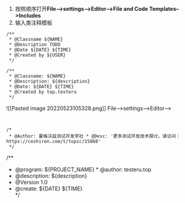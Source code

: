 1.  按照顺序打开**File–>settings–>Editor–>File and Code Templates–>Includes**
2.  输入类注释模板


```
/**
 * @Classname ${NAME}
 * @Description TODO
 * @Date ${DATE} ${TIME}
 * @Created by ${USER}
 */
```





```
/**  
 * @Classname: ${NAME}  
 * @Description: ${description}  
 * @Date: ${DATE} ${TIME}  
 * @Created by top.testeru  
 */
```



![[Pasted image 20220523105328.png]]
File–>settings–>Editor–>
```


/*    
 * @Author: 霍格沃兹测试开发学社 * @Desc: '更多测试开发技术探讨，请访问：https://ceshiren.com/t/topic/15860'   
 */
```



/**  
 * @program: ${PROJECT_NAME} * @author: testeru.top  
 * @description: ${description}  
 * @Version 1.0   
* @create: ${DATE} ${TIME}  
 */